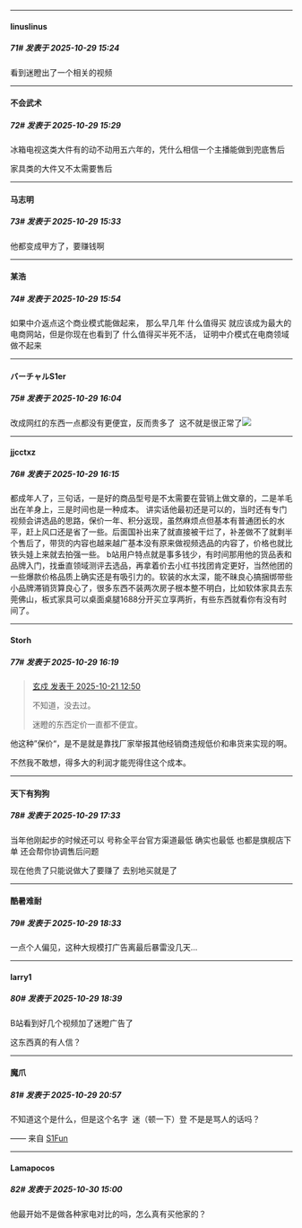 ﻿
*****

####  linuslinus  
##### 71#       发表于 2025-10-29 15:24

看到迷瞪出了一个相关的视频


*****

####  不会武术  
##### 72#       发表于 2025-10-29 15:29

冰箱电视这类大件有的动不动用五六年的，凭什么相信一个主播能做到兜底售后

家具类的大件又不太需要售后


*****

####  马志明  
##### 73#       发表于 2025-10-29 15:33

他都变成甲方了，要赚钱啊


*****

####  某浩  
##### 74#       发表于 2025-10-29 15:54

如果中介返点这个商业模式能做起来， 那么早几年 什么值得买 就应该成为最大的电商网站，但是你现在也看到了 什么值得买半死不活， 证明中介模式在电商领域做不起来


*****

####  バーチャルS1er  
##### 75#       发表于 2025-10-29 16:04

改成网红的东西一点都没有更便宜，反而贵多了  这不就是很正常了<img src="https://static.stage1st.com/image/smiley/face2017/067.png" referrerpolicy="no-referrer">


*****

####  jjcctxz  
##### 76#       发表于 2025-10-29 16:15

都成年人了，三句话，一是好的商品型号是不太需要在营销上做文章的，二是羊毛出在羊身上，三是时间也是一种成本。
讲实话他最初还是可以的，当时还有专门视频会讲选品的思路，保价一年、积分返现，虽然麻烦点但基本有普通团长的水平，赶上风口还是省了一些。后面国补出来了就直接被干烂了，补差做不了就剩半个售后了，带货的内容也越来越广基本没有原来做视频选品的内容了，价格也就比铁头娃上来就去拍强一些。
b站用户特点就是事多钱少，有时间那用他的货品表和品牌入门，找垂直领域测评去选品，再拿着价去小红书找团肯定更好，当然他团的一些爆款价格品质上确实还是有吸引力的。软装的水太深，能不昧良心搞捆绑带些小品牌滞销货算良心了，很多东西不装两次房子根本整不明白，比如软体家具去东莞佛山，板式家具可以桌面桌腿1688分开买立享两折，有些东西就看你有没有时间了。

*****

####  Storh  
##### 77#       发表于 2025-10-29 16:19

<blockquote><a href="httphttps://stage1st.com/2b/forum.php?mod=redirect&amp;goto=findpost&amp;pid=68603852&amp;ptid=2265002" target="_blank">玄戍 发表于 2025-10-21 12:50</a>

不知道，没去过。

迷瞪的东西定价一直都不便宜。</blockquote>
他这种”保价“，是不是就是靠找厂家举报其他经销商违规低价和串货来实现的啊。

不然我不敢想，得多大的利润才能兜得住这个成本。


*****

####  天下有狗狗  
##### 78#       发表于 2025-10-29 17:33

当年他刚起步的时候还可以 号称全平台官方渠道最低 确实也最低 也都是旗舰店下单 还会帮你协调售后问题 

现在他贵了只能说做大了要赚了 去别地买就是了


*****

####  酷暑难耐  
##### 79#       发表于 2025-10-29 18:33

一点个人偏见，这种大规模打广告离最后暴雷没几天...


*****

####  larry1  
##### 80#       发表于 2025-10-29 18:39

B站看到好几个视频加了迷瞪广告了

这东西真的有人信？


*****

####  魔爪  
##### 81#       发表于 2025-10-29 20:57

不知道这个是什么，但是这个名字  迷（顿一下）登 不是是骂人的话吗？

—— 来自 [S1Fun](https://s1fun.koalcat.com)


*****

####  Lamapocos  
##### 82#       发表于 2025-10-30 15:00

他最开始不是做各种家电对比的吗，怎么真有买他家的？

